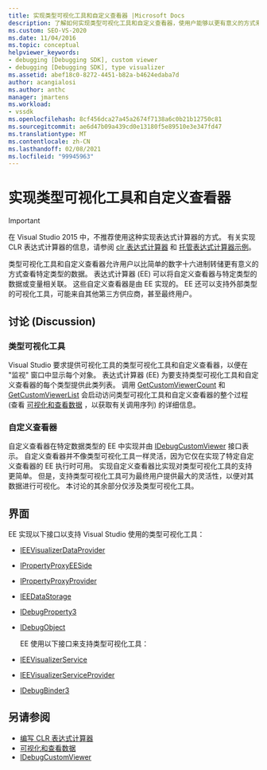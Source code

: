 ```yaml
---
title: 实现类型可视化工具和自定义查看器 |Microsoft Docs
description: 了解如何实现类型可视化工具和自定义查看器，使用户能够以更有意义的方式来查看数据。
ms.custom: SEO-VS-2020
ms.date: 11/04/2016
ms.topic: conceptual
helpviewer_keywords:
- debugging [Debugging SDK], custom viewer
- debugging [Debugging SDK], type visualizer
ms.assetid: abef18c0-8272-4451-b82a-b4624edaba7d
author: acangialosi
ms.author: anthc
manager: jmartens
ms.workload:
- vssdk
ms.openlocfilehash: 8cf456dca27a45a2674f7138a6c0b21b12750c81
ms.sourcegitcommit: ae6d47b09a439cd0e13180f5e89510e3e347fd47
ms.translationtype: MT
ms.contentlocale: zh-CN
ms.lasthandoff: 02/08/2021
ms.locfileid: "99945963"
---
```

# <a name="implement-type-visualizers-and-custom-viewers"></a>实现类型可视化工具和自定义查看器
> [!IMPORTANT]
> 在 Visual Studio 2015 中，不推荐使用这种实现表达式计算器的方式。 有关实现 CLR 表达式计算器的信息，请参阅 [clr 表达式计算器](https://github.com/Microsoft/ConcordExtensibilitySamples/wiki/CLR-Expression-Evaluators) 和 [托管表达式计算器示例](https://github.com/Microsoft/ConcordExtensibilitySamples/wiki/Managed-Expression-Evaluator-Sample)。

 类型可视化工具和自定义查看器允许用户以比简单的数字十六进制转储更有意义的方式查看特定类型的数据。 表达式计算器 (EE) 可以将自定义查看器与特定类型的数据或变量相关联。 这些自定义查看器是由 EE 实现的。 EE 还可以支持外部类型的可视化工具，可能来自其他第三方供应商，甚至最终用户。

## <a name="discussion"></a>讨论 (Discussion)

### <a name="type-visualizers"></a>类型可视化工具
 Visual Studio 要求提供可视化工具的类型可视化工具和自定义查看器，以便在 "监视" 窗口中显示每个对象。 表达式计算器 (EE) 为要支持类型可视化工具和自定义查看器的每个类型提供此类列表。 调用 [GetCustomViewerCount](../../extensibility/debugger/reference/idebugproperty3-getcustomviewercount.md) 和 [GetCustomViewerList](../../extensibility/debugger/reference/idebugproperty3-getcustomviewerlist.md) 会启动访问类型可视化工具和自定义查看器的整个过程 (查看 [可视化和查看数据](../../extensibility/debugger/visualizing-and-viewing-data.md) ，以获取有关调用序列) 的详细信息。

### <a name="custom-viewers"></a>自定义查看器
 自定义查看器在特定数据类型的 EE 中实现并由 [IDebugCustomViewer](../../extensibility/debugger/reference/idebugcustomviewer.md) 接口表示。 自定义查看器并不像类型可视化工具一样灵活，因为它仅在实现了特定自定义查看器的 EE 执行时可用。 实现自定义查看器比实现对类型可视化工具的支持更简单。 但是，支持类型可视化工具可为最终用户提供最大的灵活性，以便对其数据进行可视化。 本讨论的其余部分仅涉及类型可视化工具。

## <a name="interfaces"></a>界面
 EE 实现以下接口以支持 Visual Studio 使用的类型可视化工具：

- [IEEVisualizerDataProvider](../../extensibility/debugger/reference/ieevisualizerdataprovider.md)

- [IPropertyProxyEESide](../../extensibility/debugger/reference/ipropertyproxyeeside.md)

- [IPropertyProxyProvider](../../extensibility/debugger/reference/ipropertyproxyprovider.md)

- [IEEDataStorage](../../extensibility/debugger/reference/ieedatastorage.md)

- [IDebugProperty3](../../extensibility/debugger/reference/idebugproperty3.md)

- [IDebugObject](../../extensibility/debugger/reference/idebugobject.md)

  EE 使用以下接口来支持类型可视化工具：

- [IEEVisualizerService](../../extensibility/debugger/reference/ieevisualizerservice.md)

- [IEEVisualizerServiceProvider](../../extensibility/debugger/reference/ieevisualizerserviceprovider.md)

- [IDebugBinder3](../../extensibility/debugger/reference/idebugbinder3.md)

## <a name="see-also"></a>另请参阅
- [编写 CLR 表达式计算器](../../extensibility/debugger/writing-a-common-language-runtime-expression-evaluator.md)
- [可视化和查看数据](../../extensibility/debugger/visualizing-and-viewing-data.md)
- [IDebugCustomViewer](../../extensibility/debugger/reference/idebugcustomviewer.md)
